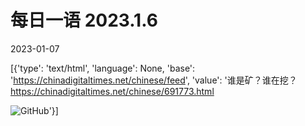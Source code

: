 # 每日一语 2023.1.6

2023-01-07

[{'type': 'text/html', 'language': None, 'base': 'https://chinadigitaltimes.net/chinese/feed', 'value': '谁是矿？谁在挖？https://chinadigitaltimes.net/chinese/691773.html

![GitHub](https://chinadigitaltimes.net/chinese/files/2023/01/image-1673055874803.png)'}]